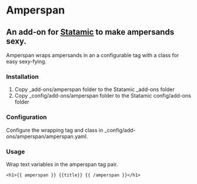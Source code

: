 # Amperspan

## An add-on for [Statamic](http://statamic.com/) to make ampersands sexy.

Amperspan wraps ampersands in an a configurable tag with a class for easy sexy-fying.

### Installation

1. Copy _add-ons/amperspan folder to the Statamic _add-ons folder
2. Copy _config/add-ons/amperspan folder to the Statamic config/add-ons folder

### Configuration

Configure the wrapping tag and class in _config/add-ons/amperspan/amperspan.yaml.

### Usage

Wrap text variables in the amperspan tag pair.

`<h1>{{ amperspan }} {{title}} {{ /amperspan }}</h1>`
